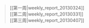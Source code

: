 > [[第一周|weekly_report_20130324]]    
[[第二周|weekly_report_20130331]]  
[[第三周|weekly_report_20130407]]    
